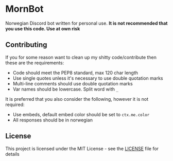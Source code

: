 # MornBot

Norwegian Discord bot written for personal use. **It is not recommended that you use this code. Use at own risk**

## Contributing

If you for some reason want to clean up my shitty code/contribute then these are the requirements:

* Code should meet the PEP8 standard, max 120 char length
* Use single quotes unless it's necessary to use double quotation marks
* Multi-line comments should use double quotation marks
* Var names should be lowercase. Split word with `_`

It is preferred that you also consider the following, however it is not required:

* Use embeds, default embed color should be set to `ctx.me.color`
* All responses should be in norwegian

## License

This project is licensed under the MIT License - see the [LICENSE](LICENSE) file for details
